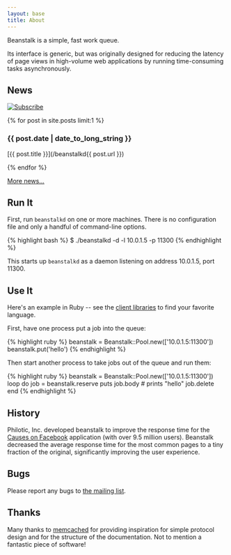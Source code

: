 ```yaml
---
layout: base
title: About
---
```


Beanstalk is a simple, fast work queue.

Its interface is generic, but was originally designed for reducing the latency
of page views in high-volume web applications by running time-consuming tasks
asynchronously.

## News

<a id='feed' href='http://feeds.feedburner.com/beanstalkd'><img
  src='/beanstalkd/img/feed-icon.png' alt='Subscribe' /></a>

{% for post in site.posts limit:1 %}

### {{ post.date | date_to_long_string }}

[{{ post.title }}](/beanstalkd{{ post.url }})

{% endfor %}

[More news...](news.html)

## Run It

First, run `beanstalkd` on one or more machines. There is no configuration
file and only a handful of command-line options.

{% highlight bash %}
$ ./beanstalkd -d -l 10.0.1.5 -p 11300
{% endhighlight %}

This starts up `beanstalkd` as a daemon listening on address
10.0.1.5, port 11300.

## Use It

Here's an example in Ruby -- see the [client libraries][] to find your
favorite language.

First, have one process put a job into the queue:

{% highlight ruby %}
beanstalk = Beanstalk::Pool.new(['10.0.1.5:11300'])
beanstalk.put('hello')
{% endhighlight %}

Then start another process to take jobs out of the queue and run them:

{% highlight ruby %}
beanstalk = Beanstalk::Pool.new(['10.0.1.5:11300'])
loop do
  job = beanstalk.reserve
  puts job.body # prints "hello"
  job.delete
end
{% endhighlight %}

## History

Philotic, Inc. developed beanstalk to improve the response time for the
[Causes on Facebook][cof] application (with over 9.5 million users). Beanstalk
decreased the average response time for the most common pages to a tiny
fraction of the original, significantly improving the user experience.

## Bugs

Please report any bugs to [the mailing list][mailinglist].

## Thanks

Many thanks to [memcached][memcached] for providing inspiration for simple
protocol design and for the structure of the documentation. Not to mention a
fantastic piece of software!

[cof]: http://apps.facebook.com/causes/
[mailinglist]: http://groups.google.com/group/beanstalk-talk
[memcached]: http://www.danga.com/memcached/
[client libraries]: http://wiki.github.com/kr/beanstalkd/client-libraries
